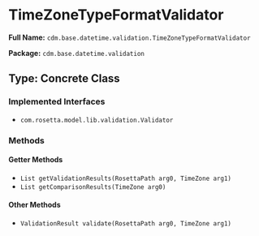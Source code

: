 # TimeZoneTypeFormatValidator

**Full Name:** `cdm.base.datetime.validation.TimeZoneTypeFormatValidator`

**Package:** `cdm.base.datetime.validation`

## Type: Concrete Class

### Implemented Interfaces

- `com.rosetta.model.lib.validation.Validator`

### Methods

#### Getter Methods

- `List getValidationResults(RosettaPath arg0, TimeZone arg1)`
- `List getComparisonResults(TimeZone arg0)`

#### Other Methods

- `ValidationResult validate(RosettaPath arg0, TimeZone arg1)`

